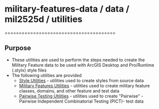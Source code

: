 # military-features-data / data / mil2525d / utilities
=======================================

## Purpose

* These utilities are used to perform the steps needed to create the Military Feature data to be used with ArcGIS Desktop and Pro/Runtime (.stylx) style files 
* The following utilities are provided
	* [Style Utilities](./style-utilities) - utilities used to create styles from source data
	* [Military Features Utilities](./military-features-utilities) - utilities used to create military feature classes, domains, and other feature and test data   
	* [Pairwise Testing Utilities](./pairwise-testing) - utilities used to create "Pairwise" -Pairwise Independent Combinatorial Testing (PICT)- test data
